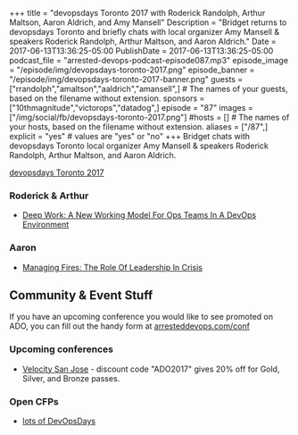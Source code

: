 +++
title = "devopsdays Toronto 2017 with Roderick Randolph, Arthur Maltson, Aaron Aldrich, and Amy Mansell"
Description = "Bridget returns to devopsdays Toronto and briefly chats with local organizer Amy Mansell & speakers Roderick Randolph, Arthur Maltson, and Aaron Aldrich."
Date = 2017-06-13T13:36:25-05:00
PublishDate = 2017-06-13T13:36:25-05:00
podcast_file = "arrested-devops-podcast-episode087.mp3"
episode_image = "/episode/img/devopsdays-toronto-2017.png"
episode_banner = "/episode/img/devopsdays-toronto-2017-banner.png"
guests = ["rrandolph","amaltson","aaldrich","amansell",] # The names of your guests, based on the filename without extension.
sponsors = ["10thmagnitude","victorops","datadog",]
episode = "87"
images = ["/img/social/fb/devopsdays-toronto-2017.png"]
#hosts = [] # The names of your hosts, based on the filename without extension.
aliases = ["/87",]
explicit = "yes" # values are "yes" or "no"
+++
Bridget chats with devopsdays Toronto local organizer Amy Mansell & speakers Roderick Randolph, Arthur Maltson, and Aaron Aldrich.

[devopsdays Toronto 2017](http://www.devopsdays.org/events/2017-toronto/)



### Roderick & Arthur
* [Deep Work: A New Working Model For Ops Teams In A DevOps Environment](https://www.devopsdays.org/events/2017-toronto/program/arthur-maltson/)

### Aaron
* [Managing Fires: The Role Of Leadership In Crisis](https://www.devopsdays.org/events/2017-toronto/program/aaron-aldrich/)

## Community & Event Stuff

If you have an upcoming conference you would like to see promoted on ADO, you can fill out the handy form at [arresteddevops.com/conf](https://arresteddevops.com/conf)

### Upcoming conferences

- [Velocity San Jose](https://conferences.oreilly.com/velocity/vl-ca) - discount code "ADO2017" gives 20% off for Gold, Silver, and Bronze passes.

### Open CFPs

* [lots of DevOpsDays](https://devopsdays.org/speaking)
